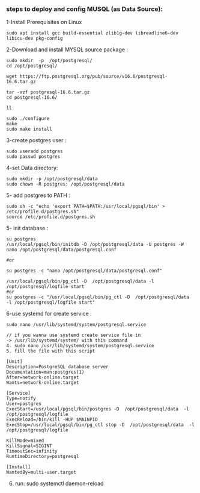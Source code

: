 

### steps to deploy and config MUSQL (as Data Source):

1-Install Prerequisites on Linux
```
sudo apt install gcc build-essential zlib1g-dev libreadline6-dev libicu-dev pkg-config

```
2-Download and install MYSQL source package :

```
sudo mkdir  -p  /opt/postgresql/
cd /opt/postgresql/

wget https://ftp.postgresql.org/pub/source/v16.6/postgresql-16.6.tar.gz

tar -xzf postgresql-16.6.tar.gz
cd postgresql-16.6/

ll

sudo ./configure
make
sudo make install
```
3-create postgres user :

```
sudo useradd postgres
sudo passwd postgres
```

4-set Data directory:

```
sudo mkdir -p /opt/postgresql/data
sudo chown -R postgres: /opt/postgresql/data
```

5- add postgres to PATH :

```
sudo sh -c "echo 'export PATH=$PATH:/usr/local/pgsql/bin' > /etc/profile.d/postgres.sh"
source /etc/profile.d/postgres.sh
```

5- init database :

```
su postgres
/usr/local/pgsql/bin/initdb -D /opt/postgresql/data -U postgres -W
nano /opt/postgresql/data/postgresql.conf

#or

su postgres -c "nano /opt/postgresql/data/postgresql.conf"

/usr/local/pgsql/bin/pg_ctl -D  /opt/postgresql/data -l /opt/postgresql/logfile start
#or
su postgres -c "/usr/local/pgsql/bin/pg_ctl -D  /opt/postgresql/data  -l /opt/postgresql/logfile start"

```

6-use systemd for create service :

```
sudo nano /usr/lib/systemd/system/postgresql.service

```

```
// if you wanna use systemd create service file in 
-> /usr/lib/systemd/system/ with this command
4. sudo nano /usr/lib/systemd/system/postgresql.service
5. fill the file with this script

[Unit]
Description=PostgreSQL database server
Documentation=man:postgres(1)
After=network-online.target
Wants=network-online.target

[Service]
Type=notify
User=postgres
ExecStart=/usr/local/pgsql/bin/postgres -D  /opt/postgresql/data  -l /opt/postgresql/logfile
ExecReload=/bin/kill -HUP $MAINPID
ExecStop=/usr/local/pgsql/bin/pg_ctl stop -D  /opt/postgresql/data  -l /opt/postgresql/logfile

KillMode=mixed
KillSignal=SIGINT
TimeoutSec=infinity
RuntimeDirectory=postgresql

[Install]
WantedBy=multi-user.target
```
6. run:
sudo systemctl daemon-reload